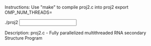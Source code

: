 Instructions:
 Use "make" to compile proj2.c into proj2
 export OMP_NUM_THREADS=<p>
 ./proj2 <input file> <num chars to read>

Description:
 proj2.c - Fully parallelized multithreaded RNA secondary Structure Program

